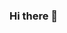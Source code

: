 ### Hi there 👋

<!--
**umutocl/umutocl** is a ✨ _special_ ✨ repository because its `README.md` (this file) appears on your GitHub profile.

Here are some ideas to get you started:

-.   My Name is Umutcan
- 🔭 I’m currently working on web design
- 🌱 I’m currently learning coding now
- 🤔 I’m looking for help with code
- 📫 How to reach me: umutocal043@gmail.com
-->
